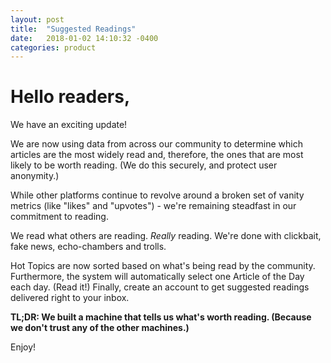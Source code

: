 ```yaml
---
layout: post
title:  "Suggested Readings"
date:   2018-01-02 14:10:32 -0400
categories: product
---
```

<h1>Hello readers,</h1>
<p>
We have an exciting update! </p>
<p>
We are now using data from across our community to determine which articles are the most widely read and, therefore, the ones that are most likely to be worth reading. (We do this securely, and protect user anonymity.) </p>
<p>
While other platforms continue to revolve around a broken set of vanity metrics (like "likes" and "upvotes") - we're remaining steadfast in our commitment to reading. </p>
<p> We read what others are reading. <em>Really</em> reading. We're done with clickbait, fake news, echo-chambers and trolls. </p>
<p>
Hot Topics are now sorted based on what's being read by the community. Furthermore, the system will automatically select one Article of the Day each day. (Read it!) Finally, create an account to get suggested readings delivered right to your inbox.</p>

<p> <strong>TL;DR: We built a machine that tells us what's worth reading. (Because we don't trust any of the other machines.)</strong></p>
<p>
Enjoy! </p>